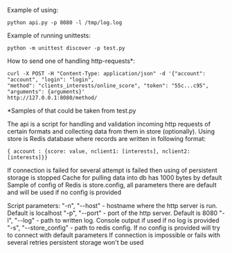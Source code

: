 Example of using:

    python api.py -p 8080 -l /tmp/log.log
    
Example of running unittests:

    python -m unittest discover -p test.py
   
How to send one of handling http-requests*:

    curl -X POST -H "Content-Type: application/json" -d '{"account": "account", "login": "login", 
    "method": "clients_interests/online_score", "token": "55c...c95", "arguments": {arguments}' 
    http://127.0.0.1:8080/method/

*Samples of that could be taken from test.py

The api is a script for handling and validation incoming http requests of certain formats and 
collecting data from them in store (optionally). Using store is Redis database where records
are written in following format: 

    { account : {score: value, nclient1: [interests], nclient2: [interests]}}
    
If connection is failed for several attempt is failed then using of persistent storage is stopped
Cache for pulling data into db has 1000 bytes by default
Sample of config of Redis is store.config, all parameters there are default and will be used if no config is provided


Script parameters:
    "-n", "--host" - hostname where the http server is run. Default is localhost
    "-p", "--port" - port of the http server. Default is 8080
    "-l", "--log"  - path to written log. Console output if used if no log is provided
    "-s", "--store_config" - path to redis config. If no config is provided will try to connect with default parameters
                             If connection is impossible or fails with several retries persistent storage won't be used
    